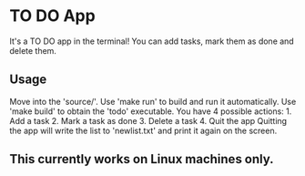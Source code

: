 # TO DO App
It's a TO DO app in the terminal! You can add tasks, mark them as done and delete them.

## Usage
Move into the 'source/'.
Use 'make run' to build and run it automatically.
Use 'make build' to obtain the 'todo' executable.
You have 4 possible actions:
    1. Add a task
    2. Mark a task as done
    3. Delete a task
    4. Quit the app
Quitting the app will write the list to 'newlist.txt' and print it again on the screen.

## This currently works on Linux machines only.